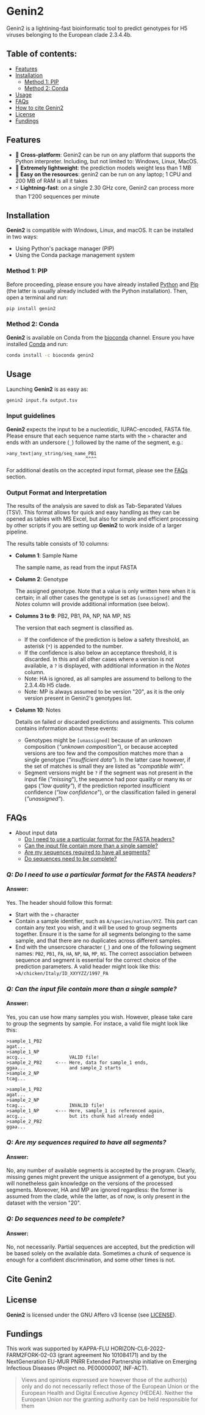 # Genin2

Genin2 is a lightining-fast bioinformatic tool to predict genotypes for H5 viruses belonging to the European clade 2.3.4.4b.

## Table of contents:

- [Features](#features)
- [Installation](#installation)
    - [Method 1: PIP](#method-1-pip)
    - [Method 2: Conda](#method-2-conda)
- [Usage](#usage)
- [FAQs](#faqs)
- [How to cite Genin2](#cite-genin2)
- [License](#license)
- [Fundings](#fundings)

## Features

- :penguin: **Cross-platform**: Genin2 can be run on any platform that supports the Python interpreter. Including, but not limited to: Windows, Linux, MacOS.
- :balloon: **Extremely lightweight**: the prediction models weight less than 1 MB
- :cherry_blossom: **Easy on the resources**: genin2 can be run on any laptop; 1 CPU and 200 MB of RAM is all it takes
- :zap: **Lightning-fast**: on a single 2.30 GHz core, Genin2 can process more than 1'200 sequences per minute

## Installation

**Genin2** is compatible with Windows, Linux, and macOS. It can be installed in two ways:
- Using Python's package manager (PIP)
- Using the Conda package management system

### Method 1: PIP

Before proceeding, please ensure you have already installed [Python](https://www.python.org/downloads/) and [Pip](https://pypi.org/project/pip/) (the latter is usually already included with the Python installation). Then, open a terminal and run:

```sh
pip install genin2
```

### Method 2: Conda

**Genin2** is available on Conda from the [bioconda](https://bioconda.github.io/genin2) channel. Ensure you have installed [Conda](https://conda.io/projects/conda/en/latest/user-guide/install/index.html) and run:

```sh
conda install -c bioconda genin2
```

## Usage

Launching **Genin2** is as easy as:

```sh
genin2 input.fa output.tsv
```

### Input guidelines

**Genin2** expects the input to be a nucleotidic, IUPAC-encoded, FASTA file. Please ensure that each sequence name starts with the `>` character and ends with an undersore (`_`) followed by the name of the segment, e.g.:
```
>any_text|any_string/seq_name_PB1
                             ^^^^
```
For additional deatils on the accepted input format, please see the [FAQs](#faqs) section.

### Output Format and Interpretation

The results of the analysis are saved to disk as Tab-Separated Values (TSV). This format allows for quick and easy handling as they can be opened as tables with MS Excel, but also for simple and efficient processing by other scripts if you are setting up **Genin2** to work inside of a larger pipeline.

The results table consists of 10 columns:
- **Column 1**: Sample Name

  The sample name, as read from the input FASTA

- **Column 2**: Genotype

  The assigned genotype. Note that a value is only written here when it is certain; in all other cases the genotype is set as `[unassigned]` and the *Notes* column will provide additional information (see below).

- **Columns 3 to 9**: PB2, PB1, PA, NP, NA MP, NS

  The version that each segment is classified as.
  - If the confidence of the prediction is below a safety threshold, an asterisk (`*`) is appended to the number.
  - If the confidence is also below an acceptance threshold, it is discarded. In this and all other cases where a version is not available, a `?` is displayed, with additional information in the *Notes* column.
  - Note: HA is ignored, as all samples are assumend to bellong to the 2.3.4.4b H5 clade.
  - Note: MP is always assumed to be version "20", as it is the only version present in Genin2's genotypes list.

- **Column 10**: Notes

  Details on failed or discarded predictions and assigments. This column contains information about these events:
  - Genotypes might be `[unassigned]` because of an unknown composition (*"unknown composition"*), or because accepted versions are too few and the composition matches more than a single genotype (*"insufficient data"*). In the latter case however, if the set of matches is small they are listed as "*compatible with*".
  - Segment versions might be `?` if the segment was not present in the input file (*"missing*"), the sequence had poor quality or many `N`s or gaps (*"low quality"*), if the prediction reported insufficient confidence (*"low confidence*"), or the classification failed in general (*"unassigned"*).

## FAQs

- About input data
  - [Do I need to use a particular format for the FASTA headers?](#q-do-i-need-to-use-a-particular-format-for-the-fasta-headers)
  - [Can the input file contain more than a single sample?](#q-can-the-input-file-contain-more-than-a-single-sample)
  - [Are my sequences required to have all segments?](#q-are-my-sequences-required-to-have-all-segments)
  - [Do sequences need to be complete?](#q-do-sequences-need-to-be-complete)


### *Q: Do I need to use a particular format for the FASTA headers?*
#### Answer:

Yes. The header should follow this format:
- Start with the `>` character
- Contain a sample identifier, such as `A/species/nation/XYZ`. This part can contain any text you wish, and it will be used to group segments together. Ensure it is the same for all segments belonging to the same sample, and that there are no duplicates across different samples.
- End with the unsercsore character (`_`) and one of the following segment names: `PB2`, `PB1`, `PA`, `HA`, `NP`, `NA`, `MP`, `NS`. The correct association between sequence and segment is essential for the correct choice of the prediction parameters.
A valid header might look like this: `>A/chicken/Italy/ID_XXYYZZ/1997_PA`


### *Q: Can the input file contain more than a single sample?*
#### Answer:
  
Yes, you can use how many samples you wish. However, please take care to group the segments by sample. For instace, a valid file might look like this:

```
>sample_1_PB2
agat...
>sample_1_NP
accg...                VALID file!
>sample_2_PB2     <--- Here, data for sample_1 ends,
ggaa...                and sample_2 starts
>sample_2_NP
tcag...
```

```
>sample_1_PB2
agat...
>sample_2_NP
tcag...                INVALID file!
>sample_1_NP      <--- Here, sample_1 is referenced again,
accg...                but its chunk had already ended
>sample_2_PB2
ggaa...
```

### *Q: Are my sequences required to have all segments?*
#### Answer:

No, any number of available segments is accepted by the program. Clearly, missing genes might prevent the unique assignment of a genotype, but you will nonetheless gain knowledge on the versions of the processed segments. Moreover, HA and MP are ignored regardless: the former is assumed from the clade, while the latter, as of now, is only present in the dataset with the version "20".

### *Q: Do sequences need to be complete?*
#### Answer:

No, not necessarily. Partial sequences are accepted, but the prediction will be based solely on the available data. Sometimes a chunk of sequence is enough for a confident discrimination, and some other times is not.

## Cite Genin2

## License

**Genin2** is licensed under the GNU Affero v3 license (see [LICENSE](LICENSE)).


## Fundings

This work was supported by KAPPA-FLU HORIZON-CL6-2022-FARM2FORK-02-03 (grant agreement No 101084171) and by the NextGeneration EU-MUR PNRR Extended Partnership initiative on Emerging Infectious Diseases (Project no. PE00000007, INF-ACT).

>Views and opinions expressed are however those of the author(s) only and do not necessarily reflect those of the European Union or the European Health and Digital Executive Agency (HEDEA). 
>Neither the European Union nor the granting authority can be held responsible for them
